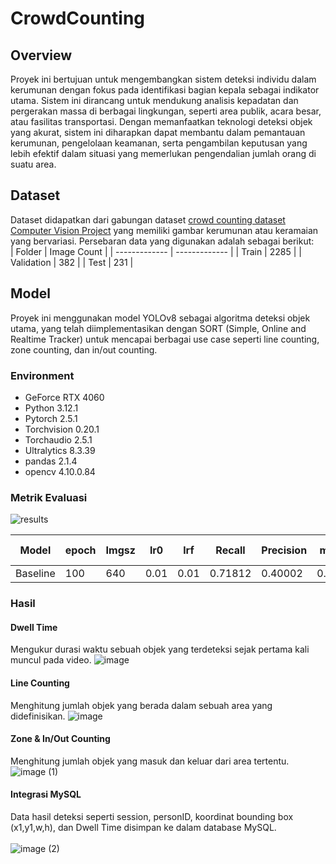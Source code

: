 # CrowdCounting
## Overview
Proyek ini bertujuan untuk mengembangkan sistem deteksi individu dalam kerumunan dengan fokus pada identifikasi bagian kepala sebagai indikator utama. Sistem ini dirancang untuk mendukung analisis kepadatan dan pergerakan massa di berbagai lingkungan, seperti area publik, acara besar, atau fasilitas transportasi. Dengan memanfaatkan teknologi deteksi objek yang akurat, sistem ini diharapkan dapat membantu dalam pemantauan kerumunan, pengelolaan keamanan, serta pengambilan keputusan yang lebih efektif dalam situasi yang memerlukan pengendalian jumlah orang di suatu area.

## Dataset
Dataset didapatkan dari gabungan dataset [crowd counting dataset Computer Vision Project](https://universe.roboflow.com/crowd-dataset/crowd-counting-dataset-w3o7w/dataset/2) yang memiliki gambar kerumunan atau keramaian yang bervariasi. Persebaran data yang digunakan adalah sebagai berikut:  
| Folder  | Image Count | 
| ------------- | ------------- |
| Train  | 2285 | 
| Validation | 382 | 
| Test | 231 |

## Model 
Proyek ini menggunakan model YOLOv8 sebagai algoritma deteksi objek utama, yang telah diimplementasikan dengan SORT (Simple, Online and Realtime Tracker) untuk mencapai berbagai use case seperti line counting, zone counting, dan in/out counting.

### Environment
- GeForce RTX 4060
- Python 3.12.1
- Pytorch 2.5.1
- Torchvision 0.20.1
- Torchaudio 2.5.1
- Ultralytics 8.3.39
- pandas 2.1.4
- opencv 4.10.0.84

### Metrik Evaluasi
![results](https://github.com/user-attachments/assets/7d39848d-39c3-46de-91d5-bae8ca330396)

| Model | epoch  | Imgsz | lr0  | lrf | Recall  | Precision | mAP50  | mAP50-95 |
| ------------- | ------------- | ------------- | ------------- | ------------- | ------------- | ------------- | ------------- | ------------- |
| Baseline | 100  | 640  | 0.01  | 0.01 | 0.71812  | 0.40002  | 0.49617 | 0.21107  |

### Hasil
#### Dwell Time
Mengukur durasi waktu sebuah objek yang terdeteksi sejak pertama kali muncul pada video.
![image](https://github.com/user-attachments/assets/68e6e3f8-6358-4f18-8015-13835a3399fc)

#### Line Counting
Menghitung jumlah objek yang berada dalam sebuah area yang didefinisikan.
![image](https://github.com/user-attachments/assets/468e7625-030e-4857-b35c-22d385899796)

#### Zone & In/Out Counting
Menghitung jumlah objek yang masuk dan keluar dari area tertentu.
![image (1)](https://github.com/user-attachments/assets/c61d99a2-b669-44eb-8027-b7d3e84081fa)

#### Integrasi MySQL
Data hasil deteksi seperti session, personID, koordinat bounding box (x1,y1,w,h), dan Dwell Time disimpan ke dalam database MySQL. <br>  
![image (2)](https://github.com/user-attachments/assets/ac9b4176-d764-4922-8aec-65036b8b5741)



